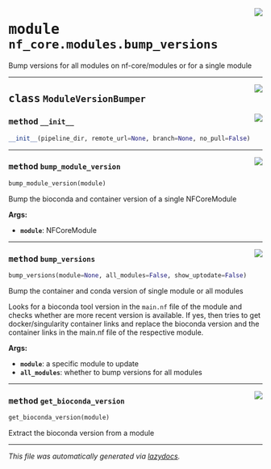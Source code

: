 <!-- markdownlint-disable -->

<a href="../../../../../../tools/nf_core/modules/bump_versions.py#L0"><img align="right" style="float:right;" src="https://img.shields.io/badge/-source-cccccc?style=flat-square"></a>

# <kbd>module</kbd> `nf_core.modules.bump_versions`

Bump versions for all modules on nf-core/modules or for a single module

---

<a href="../../../../../../tools/nf_core/modules/bump_versions.py#L28"><img align="right" style="float:right;" src="https://img.shields.io/badge/-source-cccccc?style=flat-square"></a>

## <kbd>class</kbd> `ModuleVersionBumper`

<a href="../../../../../../tools/nf_core/modules/bump_versions.py#L29"><img align="right" style="float:right;" src="https://img.shields.io/badge/-source-cccccc?style=flat-square"></a>

### <kbd>method</kbd> `__init__`

```python
__init__(pipeline_dir, remote_url=None, branch=None, no_pull=False)
```

---

<a href="../../../../../../tools/nf_core/modules/bump_versions.py#L117"><img align="right" style="float:right;" src="https://img.shields.io/badge/-source-cccccc?style=flat-square"></a>

### <kbd>method</kbd> `bump_module_version`

```python
bump_module_version(module)
```

Bump the bioconda and container version of a single NFCoreModule

**Args:**

- <b>`module`</b>: NFCoreModule

---

<a href="../../../../../../tools/nf_core/modules/bump_versions.py#L38"><img align="right" style="float:right;" src="https://img.shields.io/badge/-source-cccccc?style=flat-square"></a>

### <kbd>method</kbd> `bump_versions`

```python
bump_versions(module=None, all_modules=False, show_uptodate=False)
```

Bump the container and conda version of single module or all modules

Looks for a bioconda tool version in the `main.nf` file of the module and checks whether are more recent version is available. If yes, then tries to get docker/singularity container links and replace the bioconda version and the container links in the main.nf file of the respective module.

**Args:**

- <b>`module`</b>: a specific module to update
- <b>`all_modules`</b>: whether to bump versions for all modules

---

<a href="../../../../../../tools/nf_core/modules/bump_versions.py#L226"><img align="right" style="float:right;" src="https://img.shields.io/badge/-source-cccccc?style=flat-square"></a>

### <kbd>method</kbd> `get_bioconda_version`

```python
get_bioconda_version(module)
```

Extract the bioconda version from a module

---

_This file was automatically generated via [lazydocs](https://github.com/ml-tooling/lazydocs)._
